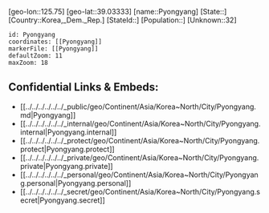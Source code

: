 ﻿---
location: [39.03333,125.75]
mapzoom: [7,12] 
mapmarker: city 
type: City
tags:
- geo/City


SpocWebEntityId: 35935
isDeleted: false
confidential: public

---
[geo-lon::125.75]
[geo-lat::39.03333]
[name::Pyongyang]
[State::]
[Country::Korea,_Dem._Rep.]
[StateId::]
[Population::]
[Unknown::32]


```leaflet
id: Pyongyang
coordinates: [[Pyongyang]]
markerFile: [[Pyongyang]]
defaultZoom: 11 
maxZoom: 18
```


## Confidential Links & Embeds: 
- [[../../../../../../_public/geo/Continent/Asia/Korea~North/City/Pyongyang.md|Pyongyang]] 
- [[../../../../../../_internal/geo/Continent/Asia/Korea~North/City/Pyongyang.internal|Pyongyang.internal]] 
- [[../../../../../../_protect/geo/Continent/Asia/Korea~North/City/Pyongyang.protect|Pyongyang.protect]] 
- [[../../../../../../_private/geo/Continent/Asia/Korea~North/City/Pyongyang.private|Pyongyang.private]] 
- [[../../../../../../_personal/geo/Continent/Asia/Korea~North/City/Pyongyang.personal|Pyongyang.personal]] 
- [[../../../../../../_secret/geo/Continent/Asia/Korea~North/City/Pyongyang.secret|Pyongyang.secret]] 
